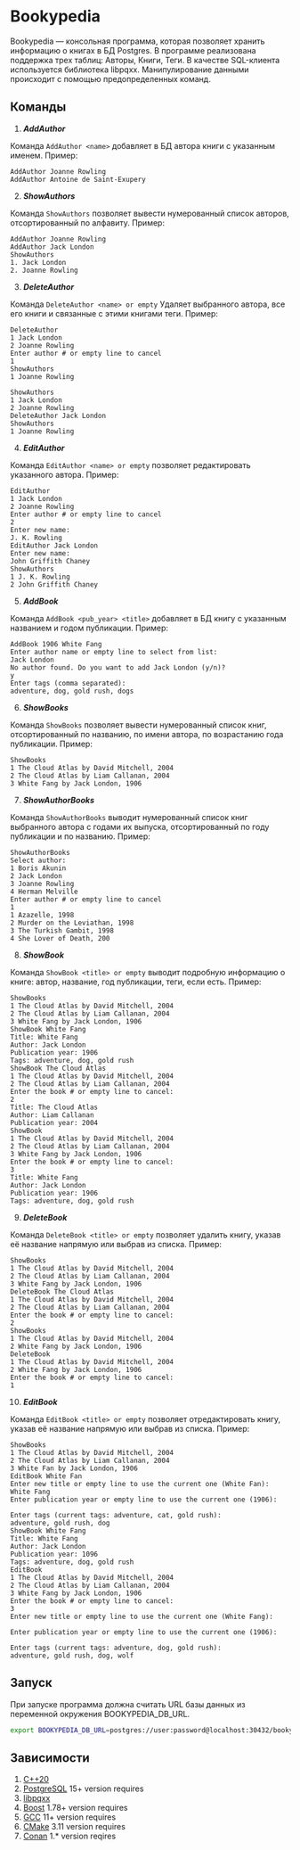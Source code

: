 # **Bookypedia**

Bookypedia — консольная программа, которая позволяет хранить информацию о книгах в БД Postgres. В программе реализована поддержка трех таблиц: Авторы, Книги, Теги. В качестве SQL-клиента используется библиотека libpqxx. Манипулирование данными происходит с помощью предопределенных команд.

## **Команды**

1. ***AddAuthor***

Команда `AddAuthor <name>` добавляет в БД автора книги с указанным именем. Пример:
```
AddAuthor Joanne Rowling
AddAuthor Antoine de Saint-Exupery
```

2. ***ShowAuthors***

Команда `ShowAuthors` позволяет вывести нумерованный список авторов, отсортированный по алфавиту. Пример:

```
AddAuthor Joanne Rowling
AddAuthor Jack London
ShowAuthors
1. Jack London
2. Joanne Rowling 
```

3. ***DeleteAuthor***

Команда `DeleteAuthor <name> or empty` Удаляет выбранного автора, все его книги и связанные с этими книгами теги. Пример:
```
DeleteAuthor
1 Jack London
2 Joanne Rowling
Enter author # or empty line to cancel
1
ShowAuthors
1 Joanne Rowling 
```

```
ShowAuthors
1 Jack London
2 Joanne Rowling
DeleteAuthor Jack London
ShowAuthors
1 Joanne Rowling 
```

4. ***EditAuthor***

Команда `EditAuthor <name> or empty` позволяет редактировать указанного автора. Пример:
```
EditAuthor
1 Jack London
2 Joanne Rowling
Enter author # or empty line to cancel
2
Enter new name:
J. K. Rowling
EditAuthor Jack London
Enter new name:
John Griffith Chaney
ShowAuthors
1 J. K. Rowling
2 John Griffith Chaney
```

5. ***AddBook***

Команда `AddBook <pub_year> <title>` добавляет в БД книгу с указанным названием и годом публикации. Пример:
```
AddBook 1906 White Fang
Enter author name or empty line to select from list:
Jack London
No author found. Do you want to add Jack London (y/n)?
y
Enter tags (comma separated):
adventure, dog, gold rush, dogs 
```

6. ***ShowBooks***

Команда `ShowBooks` позволяет вывести нумерованный список книг, отсортированный по названию, по имени автора, по возрастанию года публикации. Пример:
```
ShowBooks
1 The Cloud Atlas by David Mitchell, 2004
2 The Cloud Atlas by Liam Callanan, 2004
3 White Fang by Jack London, 1906 
```

7. ***ShowAuthorBooks***

Команда `ShowAuthorBooks` выводит нумерованный список книг выбранного автора с годами их выпуска, отсортированный по году публикации и по названию. Пример:

```
ShowAuthorBooks
Select author:
1 Boris Akunin
2 Jack London
3 Joanne Rowling
4 Herman Melville
Enter author # or empty line to cancel
1
1 Azazelle, 1998
2 Murder on the Leviathan, 1998
3 The Turkish Gambit, 1998
4 She Lover of Death, 200
```

8. ***ShowBook***

Команда `ShowBook <title> or empty` выводит подробную информацию о книге: автор, название, год публикации, теги, если есть. Пример:
```
ShowBooks
1 The Cloud Atlas by David Mitchell, 2004
2 The Cloud Atlas by Liam Callanan, 2004
3 White Fang by Jack London, 1906
ShowBook White Fang
Title: White Fang
Author: Jack London
Publication year: 1906
Tags: adventure, dog, gold rush
ShowBook The Cloud Atlas
1 The Cloud Atlas by David Mitchell, 2004
2 The Cloud Atlas by Liam Callanan, 2004
Enter the book # or empty line to cancel:
2
Title: The Cloud Atlas
Author: Liam Callanan
Publication year: 2004
ShowBook
1 The Cloud Atlas by David Mitchell, 2004
2 The Cloud Atlas by Liam Callanan, 2004
3 White Fang by Jack London, 1906
Enter the book # or empty line to cancel:
3
Title: White Fang
Author: Jack London
Publication year: 1906
Tags: adventure, dog, gold rush
```

9. ***DeleteBook***

Команда `DeleteBook <title> or empty` позволяет удалить книгу, указав её название напрямую или выбрав из списка. Пример:
```
ShowBooks
1 The Cloud Atlas by David Mitchell, 2004
2 The Cloud Atlas by Liam Callanan, 2004
3 White Fang by Jack London, 1906
DeleteBook The Cloud Atlas
1 The Cloud Atlas by David Mitchell, 2004
2 The Cloud Atlas by Liam Callanan, 2004
Enter the book # or empty line to cancel:
2
ShowBooks
1 The Cloud Atlas by David Mitchell, 2004
2 White Fang by Jack London, 1906
DeleteBook
1 The Cloud Atlas by David Mitchell, 2004
2 White Fang by Jack London, 1906
Enter the book # or empty line to cancel:
1
```

10. ***EditBook***

Команда `EditBook <title> or empty` позволяет отредактировать книгу, указав её название напрямую или выбрав из списка. Пример:
```
ShowBooks
1 The Cloud Atlas by David Mitchell, 2004
2 The Cloud Atlas by Liam Callanan, 2004
3 White Fan by Jack London, 1906
EditBook White Fan
Enter new title or empty line to use the current one (White Fan):
White Fang
Enter publication year or empty line to use the current one (1906):

Enter tags (current tags: adventure, cat, gold rush):
adventure, gold rush, dog
ShowBook White Fang
Title: White Fang
Author: Jack London
Publication year: 1096
Tags: adventure, dog, gold rush
EditBook
1 The Cloud Atlas by David Mitchell, 2004
2 The Cloud Atlas by Liam Callanan, 2004
3 White Fang by Jack London, 1906
Enter the book # or empty line to cancel:
3
Enter new title or empty line to use the current one (White Fang):

Enter publication year or empty line to use the current one (1906):

Enter tags (current tags: adventure, dog, gold rush):
adventure, gold rush, dog, wolf
```

## **Запуск**
При запуске программа должна считать URL базы данных из переменной окружения BOOKYPEDIA_DB_URL.
```bash
export BOOKYPEDIA_DB_URL=postgres://user:password@localhost:30432/bookypedia_db
```

## **Зависимости**
1. [С++20](https://en.cppreference.com/w/cpp/20)
2. [PostgreSQL](https://www.postgresql.org/) 15+ version requires
3. [libpqxx](https://github.com/jtv/libpqxx)
4. [Boost](https://www.boost.org/users/history/version_1_78_0.html) 1.78+ version requires
5. [GCC](https://gcc.gnu.org/) 11+ version requires
6. [CMake](https://cmake.org) 3.11 version requires
7. [Conan](https://conan.io/) 1.* version reqires